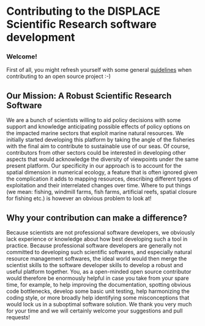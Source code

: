 # Contributing to the DISPLACE Scientific Research software development

### Welcome!

First of all, you might refresh yourself with some general [guidelines](https://opensource.guide/how-to-contribute/)
when contributing to an open source project :-)


## Our Mission: A Robust Scientific Research Software

We are a bunch of scientists willing to aid policy decisions with some support and
 knowledge anticipating possible effects of policy options on the impacted marine sectors that exploit marine natural resources.
We initially started developing this platform by taking the angle of the fisheries
with the final aim to contribute to sustainable use of our seas.
Of course, contributors from other sectors could be interested in developing other aspects
that would acknowledge the diversity of viewpoints under the same present platform.
Our specificity in our approach is to account for the spatial dimension in numerical ecology,
a feature that is often ignored given the complication it adds to mapping resources, describing different types of exploitation and their interrelated changes over time.
Where to put things (we mean: fishing, windmill farms, fish farms, artificial reefs, spatial closure for fishing etc.)
is however an obvious problem to look at!

## Why your contribution can make a difference?

Because scientists are not professional software developers, we obviously lack experience or knowledge about how best developing
 such a tool in practice.
Because professional software developers are generally not committed to developing such scientific
softwares, and especially natural resource management softwares, the ideal world would then merge
the scientist skills to the software developer skills to develop a robust and useful platform together.
You, as a open-minded open source contributor would therefore be enormously helpful
in case you take from your spare time, for example, to help improving the documentation, spotting obvious code bottlenecks,
develop some basic unit testing, help harmonizing the coding style,
or more broadly help identifying some misconceptions that would lock us in a suboptimal software solution.
We thank you very much for your time and we will certainly welcome your suggestions and pull requests!

